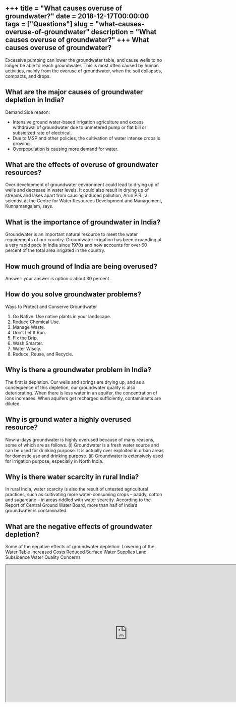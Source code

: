 +++
title = "What causes overuse of groundwater?"
date = 2018-12-17T00:00:00
tags = ["Questions"]
slug = "what-causes-overuse-of-groundwater"
description = "What causes overuse of groundwater?"
+++
What causes overuse of groundwater?
-----------------------------------

Excessive pumping can lower the groundwater table, and cause wells to no longer be able to reach groundwater. This is most often caused by human activities, mainly from the overuse of groundwater, when the soil collapses, compacts, and drops.

What are the major causes of groundwater depletion in India?
------------------------------------------------------------

Demand Side reason:

- Intensive ground water-based irrigation agriculture and excess withdrawal of groundwater due to unmetered pump or flat bill or subsidized rate of electrical.
- Due to MSP and other policies, the cultivation of water intense crops is growing.
- Overpopulation is causing more demand for water.

What are the effects of overuse of groundwater resources?
---------------------------------------------------------

Over development of groundwater environment could lead to drying up of wells and decrease in water levels. It could also result in drying up of streams and lakes apart from causing induced pollution, Arun P.R., a scientist at the Centre for Water Resources Development and Management, Kunnamangalam, says.

What is the importance of groundwater in India?
-----------------------------------------------

Groundwater is an important natural resource to meet the water requirements of our country. Groundwater irrigation has been expanding at a very rapid pace in India since 1970s and now accounts for over 60 percent of the total area irrigated in the country.

How much ground of India are being overused?
--------------------------------------------

Answer: your answer is option c about 30 percent .

How do you solve groundwater problems?
--------------------------------------

Ways to Protect and Conserve Groundwater

1. Go Native. Use native plants in your landscape.
2. Reduce Chemical Use.
3. Manage Waste.
4. Don’t Let It Run.
5. Fix the Drip.
6. Wash Smarter.
7. Water Wisely.
8. Reduce, Reuse, and Recycle.

Why is there a groundwater problem in India?
--------------------------------------------

The first is depletion. Our wells and springs are drying up, and as a consequence of this depletion, our groundwater quality is also deteriorating. When there is less water in an aquifer, the concentration of ions increases. When aquifers get recharged sufficiently, contaminants are diluted.

Why is ground water a highly overused resource?
-----------------------------------------------

Now-a-days groundwater is highly overused because of many reasons, some of which are as follows. (i) Groundwater is a fresh water source and can be used for drinking purpose. It is actually over exploited in urban areas for domestic use and drinking purpose. (ii) Groundwater is extensively used for irrigation purpose, especially in North India.

Why is there water scarcity in rural India?
-------------------------------------------

In rural India, water scarcity is also the result of untested agricultural practices, such as cultivating more water-consuming crops – paddy, cotton and sugarcane – in areas riddled with water scarcity. According to the Report of Central Ground Water Board, more than half of India’s groundwater is contaminated.

What are the negative effects of groundwater depletion?
-------------------------------------------------------

Some of the negative effects of groundwater depletion: Lowering of the Water Table Increased Costs Reduced Surface Water Supplies Land Subsidence Water Quality Concerns

<iframe allow="accelerometer; autoplay; clipboard-write; encrypted-media; gyroscope; picture-in-picture" allowfullscreen="" class="__youtube_prefs__  epyt-is-override  no-lazyload" data-no-lazy="1" data-origheight="433" data-origwidth="770" data-skipgform_ajax_framebjll="" height="433" id="_ytid_54211" loading="lazy" src="https://www.youtube.com/embed/IcXqaH7XKnU?enablejsapi=1&autoplay=0&cc_load_policy=0&cc_lang_pref=&iv_load_policy=1&loop=0&modestbranding=0&rel=1&fs=1&playsinline=0&autohide=2&theme=dark&color=red&controls=1&" title="YouTube player" width="770"></iframe>